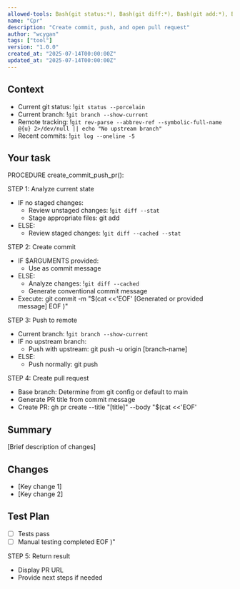 ```yaml
---
allowed-tools: Bash(git status:*), Bash(git diff:*), Bash(git add:*), Bash(git commit:*), Bash(git push:*), Bash(git branch:*), Bash(gh pr create:*), Bash(git log:*)
name: "Cpr"
description: "Create commit, push, and open pull request"
author: "wcygan"
tags: ["tool"]
version: "1.0.0"
created_at: "2025-07-14T00:00:00Z"
updated_at: "2025-07-14T00:00:00Z"
---
```


## Context

- Current git status: !`git status --porcelain`
- Current branch: !`git branch --show-current`
- Remote tracking: !`git rev-parse --abbrev-ref --symbolic-full-name @{u} 2>/dev/null || echo "No upstream branch"`
- Recent commits: !`git log --oneline -5`

## Your task

PROCEDURE create_commit_push_pr():

STEP 1: Analyze current state

- IF no staged changes:
  - Review unstaged changes: !`git diff --stat`
  - Stage appropriate files: git add <files>
- ELSE:
  - Review staged changes: !`git diff --cached --stat`

STEP 2: Create commit

- IF $ARGUMENTS provided:
  - Use as commit message
- ELSE:
  - Analyze changes: !`git diff --cached`
  - Generate conventional commit message
- Execute: git commit -m "$(cat <<'EOF'
  [Generated or provided message]
  EOF
  )"

STEP 3: Push to remote

- Current branch: !`git branch --show-current`
- IF no upstream branch:
  - Push with upstream: git push -u origin [branch-name]
- ELSE:
  - Push normally: git push

STEP 4: Create pull request

- Base branch: Determine from git config or default to main
- Generate PR title from commit message
- Create PR: gh pr create --title "[title]" --body "$(cat <<'EOF'

## Summary

[Brief description of changes]

## Changes

- [Key change 1]
- [Key change 2]

## Test Plan

- [ ] Tests pass
- [ ] Manual testing completed
      EOF
      )"

STEP 5: Return result

- Display PR URL
- Provide next steps if needed